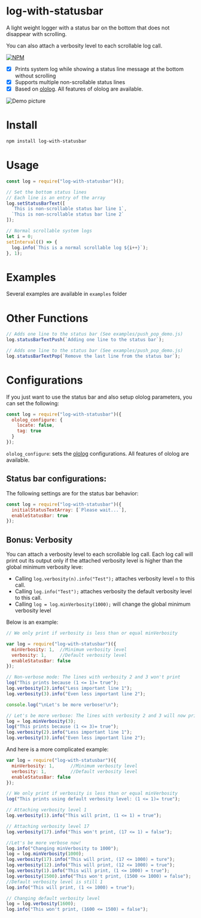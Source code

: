 # log-with-statusbar

A light weight logger with a status bar on the bottom that does not disappear with scrolling.

You can also attach a verbosity level to each scrollable log call.

[![NPM](https://badge.fury.io/js/log-with-statusbar.svg)](https://www.npmjs.com/package/log-with-statusbar)

- [x] Prints system log while showing a status line message at the bottom without scrolling
- [x] Supports multiple non-scrollable status lines
- [x] Based on [ololog](https://github.com/xpl/ololog). All features of ololog are available.

![Demo picture](https://raw.githubusercontent.com/ourarash/log-with-statusbar/master/screenshot.gif)

# Install

```bash
npm install log-with-statusbar
```

# Usage

```javascript
const log = require("log-with-statusbar")();

// Set the bottom status lines
// Each line is an entry of the array
log.setStatusBarText([
  `This is non-scrollable status bar line 1`,
  `This is non-scrollable status bar line 2`
]);

// Normal scrollable system logs
let i = 0;
setInterval(() => {
  log.info(`This is a normal scrollable log ${i++}`);
}, 1);
```

# Examples
Several examples are available in `examples` folder

# Other Functions
```javascript
// Adds one line to the status bar (See examples/push_pop_demo.js)
log.statusBarTextPush(`Adding one line to the status bar`);

// Adds one line to the status bar (See examples/push_pop_demo.js)
log.statusBarTextPop(`Remove the last line from the status bar`);
```
# Configurations

If you just want to use the status bar and also setup ololog parameters, you can set the following:

```javascript
const log = require("log-with-statusbar")({
  ololog_configure: {
    locate: false,
    tag: true
  }
});
```

`ololog_configure`: sets the [ololog](https://github.com/xpl/ololog) configurations. All features of ololog are available.

## Status bar configurations:
The following settings are for the status bar behavior:

```javascript
const log = require("log-with-statusbar")({
  initialStatusTextArray: [`Please wait...`],
  enableStatusBar: true
});
```

## Bonus: Verbosity 

You can attach a verbosity level to each scrollable log call. Each log call will print out its output only if the attached verbosity level is higher than the global minimum verbosity leve:

- Calling `log.verbosity(n).info("Test");` attaches verbosity level `n` to this call.
- Calling `log.info("Test");` attaches verbosity the default verbosity level to this call.
- Calling `log = log.minVerbosity(1000);` will change the global minimum verbosity level

Below is an example:
```javascript
// We only print if verbosity is less than or equal minVerbosity

var log = require("log-with-statusbar")({
  minVerbosity: 1,  //Minimum verbosity level
  verbosity: 1,     //Default verbosity level
  enableStatusBar: false
});

// Non-verbose mode: The lines with verbosity 2 and 3 won't print
log("This prints because (1 <= 1)= true");
log.verbosity(2).info("Less important line 1");
log.verbosity(3).info("Even less important line 2");

console.log("\nLet's be more verbose!\n");

// Let's be more verbose: The lines with verbosity 2 and 3 will now print
log = log.minVerbosity(3);
log("This prints because (1 <= 3)= true");
log.verbosity(2).info("Less important line 1");
log.verbosity(3).info("Even less important line 2");

```

And here is a more complicated example:

```javascript
var log = require("log-with-statusbar")({
  minVerbosity: 1,      //Minimum verbosity level
  verbosity: 1,         //Default verbosity level
  enableStatusBar: false
});

// We only print if verbosity is less than or equal minVerbosity
log("This prints using default verbosity level: (1 <= 1)= true");

// Attaching verbosity level 1
log.verbosity(1).info("This will print, (1 <= 1) = true");

// Attaching verbosity level 17
log.verbosity(17).info("This won't print, (17 <= 1) = false");

//Let's be more verbose now!
log.info("Changing minVerbosity to 1000");
log = log.minVerbosity(1000);
log.verbosity(17).info("This will print, (17 <= 1000) = ture");
log.verbosity(12).info("This will print, (12 <= 1000) = true");
log.verbosity(1).info("This will print, (1 <= 1000) = true");
log.verbosity(1500).info("This won't print, (1500 <= 1000) = false");
//Default verbosity level is still 1
log.info("This will print, (1 <= 1000) = true");

// Changing default verbosity level
log = log.verbosity(1600);
log.info("This won't print, (1600 <= 1500) = false");
```
